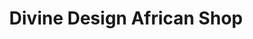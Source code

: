 ---
title: "Divine Design African Shop"
url: /stuttgart/divine-design-african-shop/
shop: Supermarkt
---